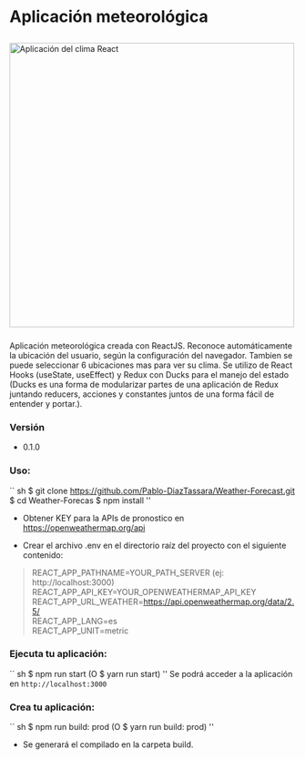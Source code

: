 # Aplicación meteorológica
<img src = "https://i.ibb.co/bz62v6X/app.png" alt = "Aplicación del clima React" style = "width: 500px; margin: 10px auto" />

Aplicación meteorológica creada con ReactJS. Reconoce automáticamente la ubicación del usuario, según la configuración del navegador. Tambien se puede seleccionar 6 ubicaciones mas para ver su clima.
Se utilizo de React Hooks (useState, useEffect) y Redux con Ducks para el manejo del estado (Ducks es una forma de modularizar partes de una aplicación de Redux juntando reducers, acciones y constantes juntos de una forma fácil de entender y portar.).

### Versión
* 0.1.0

### Uso:
`` sh
$ git clone https://github.com/Pablo-DiazTassara/Weather-Forecast.git
$ cd Weather-Forecas
$ npm install
''

* Obtener KEY para la APIs de pronostico en https://openweathermap.org/api

* Crear el archivo .env en el directorio raíz del proyecto con el siguiente contenido:

> REACT_APP_PATHNAME=YOUR_PATH_SERVER (ej: http://localhost:3000) <br>
> REACT_APP_API_KEY=YOUR_OPENWEATHERMAP_API_KEY <br>
> REACT_APP_URL_WEATHER=https://api.openweathermap.org/data/2.5/ <br>
> REACT_APP_LANG=es <br>
> REACT_APP_UNIT=metric

 ### Ejecuta tu aplicación:
 
 `` sh
 $ npm run start (O $ yarn run start)
 ''
Se podrá acceder a la aplicación en `http://localhost:3000`

### Crea tu aplicación:

`` sh
$ npm run build: prod (O $ yarn run build: prod)
''
* Se generará el compilado en la carpeta build.
